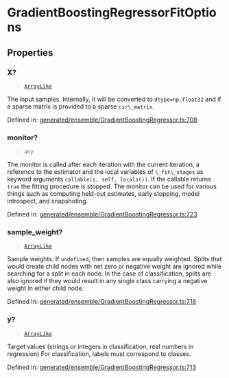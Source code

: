 # GradientBoostingRegressorFitOptions

## Properties

### X?

> [`ArrayLike`](../types/ArrayLike.md)

The input samples. Internally, it will be converted to `dtype=np.float32` and if a sparse matrix is provided to a sparse `csr\_matrix`.

Defined in:  [generated/ensemble/GradientBoostingRegressor.ts:708](https://github.com/transitive-bullshit/scikit-learn-ts/blob/92ab806/packages/sklearn/src/generated/ensemble/GradientBoostingRegressor.ts#L708)

### monitor?

> `any`

The monitor is called after each iteration with the current iteration, a reference to the estimator and the local variables of `\_fit\_stages` as keyword arguments `callable(i, self, locals())`. If the callable returns `true` the fitting procedure is stopped. The monitor can be used for various things such as computing held-out estimates, early stopping, model introspect, and snapshoting.

Defined in:  [generated/ensemble/GradientBoostingRegressor.ts:723](https://github.com/transitive-bullshit/scikit-learn-ts/blob/92ab806/packages/sklearn/src/generated/ensemble/GradientBoostingRegressor.ts#L723)

### sample\_weight?

> [`ArrayLike`](../types/ArrayLike.md)

Sample weights. If `undefined`, then samples are equally weighted. Splits that would create child nodes with net zero or negative weight are ignored while searching for a split in each node. In the case of classification, splits are also ignored if they would result in any single class carrying a negative weight in either child node.

Defined in:  [generated/ensemble/GradientBoostingRegressor.ts:718](https://github.com/transitive-bullshit/scikit-learn-ts/blob/92ab806/packages/sklearn/src/generated/ensemble/GradientBoostingRegressor.ts#L718)

### y?

> [`ArrayLike`](../types/ArrayLike.md)

Target values (strings or integers in classification, real numbers in regression) For classification, labels must correspond to classes.

Defined in:  [generated/ensemble/GradientBoostingRegressor.ts:713](https://github.com/transitive-bullshit/scikit-learn-ts/blob/92ab806/packages/sklearn/src/generated/ensemble/GradientBoostingRegressor.ts#L713)
